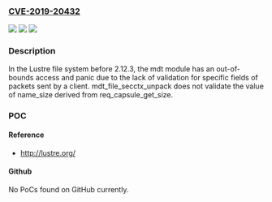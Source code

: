 ### [CVE-2019-20432](https://cve.mitre.org/cgi-bin/cvename.cgi?name=CVE-2019-20432)
![](https://img.shields.io/static/v1?label=Product&message=n%2Fa&color=blue)
![](https://img.shields.io/static/v1?label=Version&message=n%2Fa&color=blue)
![](https://img.shields.io/static/v1?label=Vulnerability&message=n%2Fa&color=brighgreen)

### Description

In the Lustre file system before 2.12.3, the mdt module has an out-of-bounds access and panic due to the lack of validation for specific fields of packets sent by a client. mdt_file_secctx_unpack does not validate the value of name_size derived from req_capsule_get_size.

### POC

#### Reference
- http://lustre.org/

#### Github
No PoCs found on GitHub currently.

